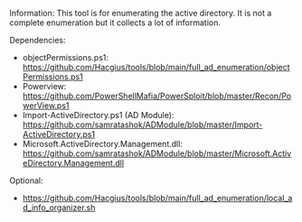 Information:
This tool is for enumerating the active directory. It is not a complete enumeration but it collects a lot of information.

Dependencies:

* objectPermissions.ps1: https://github.com/Hacgius/tools/blob/main/full_ad_enumeration/objectPermissions.ps1
* Powerview: https://github.com/PowerShellMafia/PowerSploit/blob/master/Recon/PowerView.ps1
* Import-ActiveDirectory.ps1 (AD Module): https://github.com/samratashok/ADModule/blob/master/Import-ActiveDirectory.ps1
* Microsoft.ActiveDirectory.Management.dll: https://github.com/samratashok/ADModule/blob/master/Microsoft.ActiveDirectory.Management.dll

Optional:
* https://github.com/Hacgius/tools/blob/main/full_ad_enumeration/local_ad_info_organizer.sh
  
